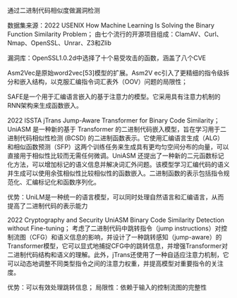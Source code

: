 通过二进制代码相似度做漏洞检测

数据集来源：2022 USENIX How Machine Learning Is Solving the Binary Function Similarity Problem；
由七个流行的开源项目组成：ClamAV、Curl、Nmap、OpenSSL、Unrar、Z3和Zlib

漏洞库：OpenSSL1.0.2d中选择了十个易受攻击的函数，涵盖了八个CVE

Asm2Vec是原始word2vec[53]模型的扩展。Asm2V ec引入了更精细的指令级拆分和嵌入结构，以克服汇编指令词汇表外（OOV）问题的局限性；

SAFE是一个用于汇编语言嵌入的基于注意力的模型。它采用具有注意力机制的RNN架构来生成函数嵌入。

2022 ISSTA jTrans Jump-Aware Transformer for Binary Code Similarity；
UniASM 是一种新的基于 Transformer 的二进制代码嵌入模型，旨在学习用于二进制代码相似性检测 (BCSD) 的二进制函数表示。它使用汇编语言生成（ALG）和相似函数预测（SFP）这两个训练任务来生成具有更均匀空间分布的向量，可以直接用于相似性比较而无需任何微调。UniASM 还提出了一种新的二元函数标记化方法，可以增加标记的语义信息并解决词汇外问题。该模型学习汇编代码的语义并生成可以使用余弦相似性比较相似性的函数嵌入。二进制函数的表示包括指令规范化、汇编标记化和函数序列化。

优势：UniLM是一种统一的语言模型，可以同时处理自然语言和汇编语言，从而提高了二进制代码的表示能力

2022 Cryptography and Security UniASM Binary Code Similarity Detection without Fine-tuning；
考虑了二进制代码中跳转指令（jump instructions）对控制流图（CFG）和语义信息的影响，并设计了一种跳转感知（jump-aware）的Transformer模型，它可以显式地捕捉CFG中的跳转信息，并增强Transformer对二进制代码结构和语义的理解。此外，jTrans还使用了一种自适应注意力机制，它可以动态地调整不同类型指令之间的注意力权重，并提高模型对重要指令的关注度。

优势：可以有效处理跳转信息；
局限性：依赖于输入的控制流图的完整性







